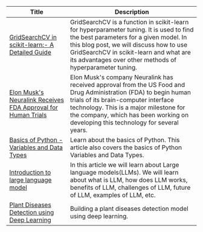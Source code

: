 <!--START_SECTION:latest_blog_posts-->
<!--START_SECTION:latest_blog_posts-->
| Title | Description | 
| --- | --- | 
| [GridSearchCV in scikit-learn:- A Detailed Guide](https://www.codercops.tech/posts/gridsearchcv-in-scikit-learn-a-detailed-guide/) | GridSearchCV is a function in scikit-learn for hyperparameter tuning. It is used to find the best parameters for a given model. In this blog post, we will discuss how to use GridSearchCV in scikit-learn and what are its advantages over other methods of hyperparameter tuning. | 
| [Elon Musk's Neuralink Receives FDA Approval for Human Trials](https://www.codercops.tech/posts/elon-musks-neuralink-receives-fda-approval-for-human-trials/) | Elon Musk's company Neuralink has received approval from the US Food and Drug Administration (FDA) to begin human trials of its brain-computer interface technology. This is a major milestone for the company, which has been working on developing this technology for several years. |
| [Basics of Python - Variables and Data Types](https://www.codercops.tech/posts/python-basics-of-python-variables-and-data-types/) | Learn about the basics of Python. This article also covers the basics of Python Variables and Data Types. | 
| [Introduction to large language model](https://www.codercops.tech/posts/introduction-to-large-language-model/) | In this article we will learn about Large language models(LLMs). We will learn about what is LLM, how does LLM works, benefits of LLM, challenges of LLM, future of LLM, examples of LLM, etc. | 
| [Plant Diseases Detection using Deep Learning](https://www.codercops.tech/posts/plant-diseases-detection-using-deep-learning/) | Building a plant diseases detection model using deep learning. | 
<!--END_SECTION:latest_blog_posts-->
<!--END_SECTION:latest_blog_posts-->